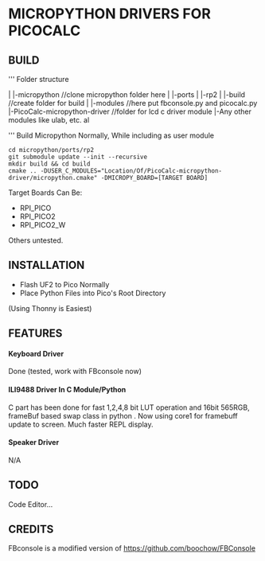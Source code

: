 # MICROPYTHON DRIVERS FOR PICOCALC




## BUILD
'''
Folder structure

|
|-micropython                      //clone micropython folder here
|      |-ports
|         |-rp2
|           |-build               //create folder for build
|           |-modules             //here put fbconsole.py and picocalc.py
|-PicoCalc-micropython-driver     //folder for lcd c driver module
|-Any other modules like ulab, etc. al

'''
Build Micropython Normally, While including as user module
```
cd micropython/ports/rp2
git submodule update --init --recursive
mkdir build && cd build
cmake .. -DUSER_C_MODULES="Location/Of/PicoCalc-micropython-driver/micropython.cmake" -DMICROPY_BOARD=[TARGET BOARD]
```
Target Boards Can Be:
* RPI_PICO
* RPI_PICO2
* RPI_PICO2_W

Others untested.

## INSTALLATION
* Flash UF2 to Pico Normally
* Place Python Files into Pico's Root Directory

(Using Thonny is Easiest)

## FEATURES
#### Keyboard Driver
Done (tested, work with FBconsole now)
#### ILI9488 Driver In C Module/Python  
C part has been done for fast 1,2,4,8 bit LUT operation and 16bit 565RGB, frameBuf based swap class in python . 
Now using core1 for framebuff update to screen. Much faster REPL display.
#### Speaker Driver
N/A

## TODO
Code Editor...

## CREDITS
FBconsole is a modified version of https://github.com/boochow/FBConsole
